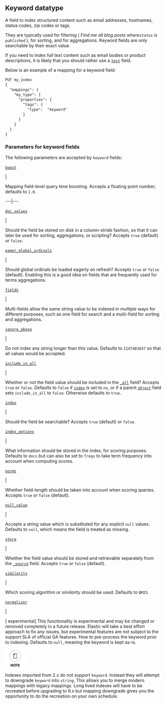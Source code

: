 ## Keyword datatype

A field to index structured content such as email addresses, hostnames, status codes, zip codes or tags.

They are typically used for filtering ( _Find me all blog posts where`status` is `published`_ ), for sorting, and for aggregations. Keyword fields are only searchable by their exact value.

If you need to index full text content such as email bodies or product descriptions, it is likely that you should rather use a [`text`](text.html) field.

Below is an example of a mapping for a keyword field:
    
    
    PUT my_index
    {
      "mappings": {
        "my_type": {
          "properties": {
            "tags": {
              "type":  "keyword"
            }
          }
        }
      }
    }

### Parameters for keyword fields

The following parameters are accepted by `keyword` fields:

[`boost`](mapping-boost.html)

| 

Mapping field-level query time boosting. Accepts a floating point number, defaults to `1.0`.   
  
---|---  
  
[`doc_values`](doc-values.html)

| 

Should the field be stored on disk in a column-stride fashion, so that it can later be used for sorting, aggregations, or scripting? Accepts `true` (default) or `false`.   
  
[`eager_global_ordinals`](fielddata.html#global-ordinals)

| 

Should global ordinals be loaded eagerly on refresh? Accepts `true` or `false` (default). Enabling this is a good idea on fields that are frequently used for terms aggregations.   
  
[`fields`](multi-fields.html)

| 

Multi-fields allow the same string value to be indexed in multiple ways for different purposes, such as one field for search and a multi-field for sorting and aggregations.   
  
[`ignore_above`](ignore-above.html)

| 

Do not index any string longer than this value. Defaults to `2147483647` so that all values would be accepted.   
  
[`include_in_all`](include-in-all.html)

| 

Whether or not the field value should be included in the [`_all`](mapping-all-field.html) field? Accepts `true` or `false`. Defaults to `false` if [`index`](mapping-index.html) is set to `no`, or if a parent [`object`](object.html) field sets `include_in_all` to `false`. Otherwise defaults to `true`.   
  
[`index`](mapping-index.html)

| 

Should the field be searchable? Accepts `true` (default) or `false`.   
  
[`index_options`](index-options.html)

| 

What information should be stored in the index, for scoring purposes. Defaults to `docs` but can also be set to `freqs` to take term frequency into account when computing scores.   
  
[`norms`](norms.html)

| 

Whether field-length should be taken into account when scoring queries. Accepts `true` or `false` (default).   
  
[`null_value`](null-value.html)

| 

Accepts a string value which is substituted for any explicit `null` values. Defaults to `null`, which means the field is treated as missing.   
  
[`store`](mapping-store.html)

| 

Whether the field value should be stored and retrievable separately from the [`_source`](mapping-source-field.html) field. Accepts `true` or `false` (default).   
  
[`similarity`](similarity.html)

| 

Which scoring algorithm or _similarity_ should be used. Defaults to `BM25`.   
  
[`normalizer`](normalizer.html)

| 

[ experimental] This functionality is experimental and may be changed or removed completely in a future release. Elastic will take a best effort approach to fix any issues, but experimental features are not subject to the support SLA of official GA features. How to pre-process the keyword prior to indexing. Defaults to `null`, meaning the keyword is kept as-is.   
  
![Note](images/icons/note.png)

Indexes imported from 2.x do not support `keyword`. Instead they will attempt to downgrade `keyword` into `string`. This allows you to merge modern mappings with legacy mappings. Long lived indexes will have to be recreated before upgrading to 6.x but mapping downgrade gives you the opportunity to do the recreation on your own schedule.
